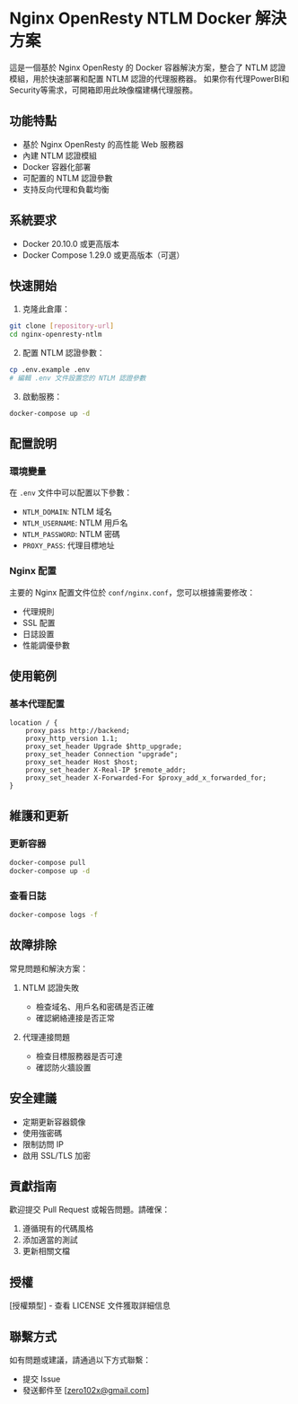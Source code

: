 # Nginx OpenResty NTLM Docker 解決方案

這是一個基於 Nginx OpenResty 的 Docker 容器解決方案，整合了 NTLM 認證模組，用於快速部署和配置 NTLM 認證的代理服務器。
如果你有代理PowerBI和Security等需求，可開箱即用此映像檔建構代理服務。

## 功能特點

- 基於 Nginx OpenResty 的高性能 Web 服務器
- 內建 NTLM 認證模組
- Docker 容器化部署
- 可配置的 NTLM 認證參數
- 支持反向代理和負載均衡

## 系統要求

- Docker 20.10.0 或更高版本
- Docker Compose 1.29.0 或更高版本（可選）

## 快速開始

1. 克隆此倉庫：
```bash
git clone [repository-url]
cd nginx-openresty-ntlm
```

2. 配置 NTLM 認證參數：
```bash
cp .env.example .env
# 編輯 .env 文件設置您的 NTLM 認證參數
```

3. 啟動服務：
```bash
docker-compose up -d
```

## 配置說明

### 環境變量

在 `.env` 文件中可以配置以下參數：

- `NTLM_DOMAIN`: NTLM 域名
- `NTLM_USERNAME`: NTLM 用戶名
- `NTLM_PASSWORD`: NTLM 密碼
- `PROXY_PASS`: 代理目標地址

### Nginx 配置

主要的 Nginx 配置文件位於 `conf/nginx.conf`，您可以根據需要修改：

- 代理規則
- SSL 配置
- 日誌設置
- 性能調優參數

## 使用範例

### 基本代理配置

```nginx
location / {
    proxy_pass http://backend;
    proxy_http_version 1.1;
    proxy_set_header Upgrade $http_upgrade;
    proxy_set_header Connection "upgrade";
    proxy_set_header Host $host;
    proxy_set_header X-Real-IP $remote_addr;
    proxy_set_header X-Forwarded-For $proxy_add_x_forwarded_for;
}
```

## 維護和更新

### 更新容器

```bash
docker-compose pull
docker-compose up -d
```

### 查看日誌

```bash
docker-compose logs -f
```

## 故障排除

常見問題和解決方案：

1. NTLM 認證失敗
   - 檢查域名、用戶名和密碼是否正確
   - 確認網絡連接是否正常

2. 代理連接問題
   - 檢查目標服務器是否可達
   - 確認防火牆設置

## 安全建議

- 定期更新容器鏡像
- 使用強密碼
- 限制訪問 IP
- 啟用 SSL/TLS 加密

## 貢獻指南

歡迎提交 Pull Request 或報告問題。請確保：

1. 遵循現有的代碼風格
2. 添加適當的測試
3. 更新相關文檔

## 授權

[授權類型] - 查看 LICENSE 文件獲取詳細信息

## 聯繫方式

如有問題或建議，請通過以下方式聯繫：

- 提交 Issue
- 發送郵件至 [zero102x@gmail.com]